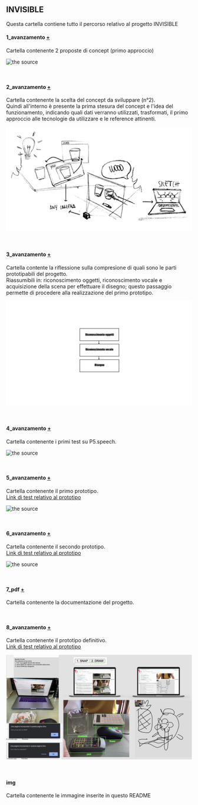 ## INVISIBLE

Questa cartella contiene tutto il percorso relativo al progetto INVISIBLE <br>

#### 1_avanzamento [+](https://github.com/Francesca1996/archive/tree/master/Francesca1996/INVISIBLE/1_avanzamento) <br>
Cartella contenente 2 proposte di concept (primo approccio)

![the source](https://github.com/Francesca1996/archive/blob/master/Francesca1996/INVISIBLE/img/1_proposte.jpg)

<br>

#### 2_avanzamento [+](https://github.com/Francesca1996/archive/tree/master/Francesca1996/INVISIBLE/2_avanzamento) <br>
Cartella contenente la scelta del concept da sviluppare (n°2). <br>
Quindi all'interno è presente la prima stesura del concept e l'idea del funzionamento, indicando quali dati verranno utilizzati, trasformati, il primo approccio alle tecnologie da utilizzare e le reference attinenti.

![the source](https://github.com/Francesca1996/archive/blob/master/Francesca1996/INVISIBLE/2_avanzamento/sketch.jpg)

<br>

#### 3_avanzamento [+](https://github.com/Francesca1996/archive/tree/master/Francesca1996/INVISIBLE/3_avanzamento) <br>
Cartella contente la riflessione sulla compresione di quali sono le parti prototipabili del progetto. <br>
Riassumibili in: riconoscimento oggetti, riconoscimento vocale e acquisizione della scena per effettuare il disegno; questo passaggio permette di procedere alla realizzazione del primo prototipo. 


![the source](https://github.com/Francesca1996/archive/blob/master/Francesca1996/INVISIBLE/img/3_avanzamento.jpg)

<br>

#### 4_avanzamento [+](https://github.com/Francesca1996/archive/tree/master/Francesca1996/INVISIBLE/4_avanzamento) <br>
Cartella contenente i primi test su P5.speech.

![the source](https://github.com/Francesca1996/archive/blob/master/Francesca1996/INVISIBLE/img/4_avanzamento.jpg)

<br>

#### 5_avanzamento [+](https://github.com/Francesca1996/archive/tree/master/Francesca1996/INVISIBLE/5_avanzamento) <br>
Cartella contenente il primo prototipo. <br>
[Link di test relativo al prototipo](https://francesca1996.github.io/archive/Francesca1996/INVISIBLE/5_avanzamento/)

![the source](https://github.com/Francesca1996/archive/blob/master/Francesca1996/INVISIBLE/img/5_avanzamento.jpg)

<br>

#### 6_avanzamento [+](https://github.com/Francesca1996/archive/tree/master/Francesca1996/INVISIBLE/6_avanzamento) <br>
Cartella contenente il secondo prototipo. <br>
[Link di test relativo al prototipo](https://francesca1996.github.io/archive/Francesca1996/INVISIBLE/6_avanzamento/)

![the source](https://github.com/Francesca1996/archive/blob/master/Francesca1996/INVISIBLE/img/6_avanzamento.jpg)

<br>

#### 7_pdf [+](https://github.com/Francesca1996/archive/tree/master/Francesca1996/INVISIBLE/7_pdf) <br>
Cartella contenente la documentazione del progetto.

<br>

#### 8_avanzamento [+](https://github.com/Francesca1996/archive/tree/master/Francesca1996/INVISIBLE/8_avanzamento) <br>
Cartella contenente il prototipo definitivo. <br>
[Link di test relativo al prototipo](https://francesca1996.github.io/archive/Francesca1996/INVISIBLE/8_avanzamento/)


![the source](https://github.com/Francesca1996/archive/blob/master/Francesca1996/INVISIBLE/8_avanzamento/8_avanzamento.jpg)

<br>

#### img <br>
Cartella contenente le immagine inserite in questo README
